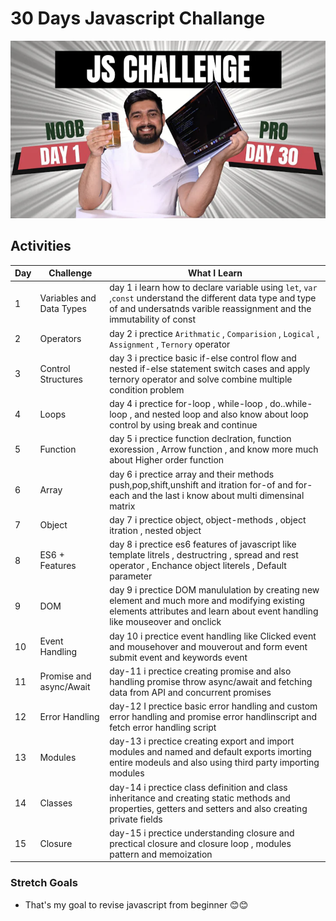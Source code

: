 # 30 Days Javascript Challange

![Javascript Thumbnail](Assets/JsChallenge.png)

## Activities

| Day | Challenge                | What I Learn                                                                                                                                                                        |
| --- | ------------------------ | ----------------------------------------------------------------------------------------------------------------------------------------------------------------------------------- |
| 1   | Variables and Data Types | day 1 i learn how to declare variable using `let`, `var` ,`const` understand the different data type and type of and undersatnds varible reassignment and the immutability of const|
| 2 | Operators | day 2 i prectice `Arithmatic` , `Comparision` , `Logical` , `Assignment` , `Ternory` operator |
| 3 | Control Structures | day 3 i prectice basic if-else control flow and nested if-else statement switch cases and apply ternory operator and solve combine multiple condition problem | 
| 4 | Loops | day 4 i prectice for-loop , while-loop , do..while-loop , and nested loop and also know about loop control by using break and continue |
| 5 | Function | day 5 i prectice function declration, function exoression , Arrow function , and know more much about Higher order function |
| 6 | Array | day 6 i prectice array and their methods push,pop,shift,unshift and itration for-of and for-each and the last i know about multi dimensinal matrix |
| 7 | Object | day 7 i prectice object, object-methods , object itration , nested object | 
| 8 | ES6 + Features | day 8 i prectice es6 features of javascript like template litrels , destructring , spread and rest operator , Enchance object literels  ,  Default parameter |
| 9 | DOM | day 9 i prectice DOM manululation by creating new element and much more and modifying existing elements attributes and learn about event handling like mouseover and onclick |
| 10 | Event Handling | day 10 i prectice event handling like Clicked event and mousehover and mouverout and form event submit event and keywords event |
| 11 | Promise and async/Await | day-11 i prectice creating promise and also handling promise throw async/await  and fetching data from API and concurrent promises |
| 12 | Error Handling | day-12 I prectice basic error handling and custom error handling and promise error handlinscript and fetch error handling script |
| 13 | Modules | day-13 i prectice creating export and import modules and named and default exports  imorting entire modeuls and also using third party importing modules |
| 14 | Classes | day-14 i prectice class definition and class inheritance and creating static methods and properties, getters and setters and also creating private fields |
| 15 | Closure | day-15 i prectice understanding closure and prectical closure and closure loop , modules pattern and memoization |
### **Stretch Goals**

- That's my goal to revise javascript from beginner 😊😊
